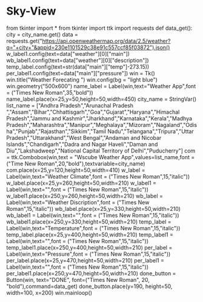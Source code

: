 # Sky-View
 from tkinter import * from tkinter import ttk import requests  def data_get():     city = city_name.get()     data = requests.get("https://api.openweathermap.org/data/2.5/weather?q="+city+"&appid=230e1101529c38e91c557ccf85f03872").json()     w_label1.config(text=data["weather"][0]["main"])     wb_label1.config(text=data["weather"][0]["description"])     temp_label.config(text=str(data["main"]["temp"]-273.15))     per_label1.config(text=data["main"]["pressure"])           win = Tk() win.title("Weather Forecating ") win.config(bg = "light blue") win.geometry("500x600") name_label = Label(win,text="Weather App",font = ("Times New Roman",35,"bold")) name_label.place(x=25,y=50,height=50,width=450)  city_name = StringVar() list_name = ["Andhra Pradesh","Arunachal Pradesh ","Assam","Bihar","Chhattisgarh","Goa","Gujarat","Haryana","Himachal Pradesh","Jammu and Kashmir","Jharkhand","Karnataka","Kerala","Madhya Pradesh","Maharashtra","Manipur","Meghalaya","Mizoram","Nagaland","Odisha","Punjab","Rajasthan","Sikkim","Tamil Nadu","Telangana","Tripura","Uttar Pradesh","Uttarakhand","West Bengal","Andaman and Nicobar Islands","Chandigarh","Dadra and Nagar Haveli","Daman and Diu","Lakshadweep","National Capital Territory of Delhi","Puducherry"] com = ttk.Combobox(win,text = "Wscube Weather App",values=list_name,font = ("Time New Roman",20,"bold"),textvariable=city_name) com.place(x=25,y=120,height=50,width=410)   w_label = Label(win,text="Weather Climate",font = ("Times New Roman",15,"italic")) w_label.place(x=25,y=260,height=50,width=210) w_label1 = Label(win,text="",font = ("Times New Roman",15,"italic")) w_label1.place(x=250,y=260,height=50,width=210)  wb_label = Label(win,text="Weather Discription",font = ("Times New Roman",15,"italic")) wb_label.place(x=25,y=330,height=50,width=210) wb_label1 = Label(win,text="",font = ("Times New Roman",15,"italic")) wb_label1.place(x=250,y=330,height=50,width=210)  temp_label = Label(win,text="Temperature",font = ("Times New Roman",15,"italic")) temp_label.place(x=25,y=400,height=50,width=210) temp_label1 = Label(win,text="",font = ("Times New Roman",15,"italic")) temp_label1.place(x=250,y=400,height=50,width=210)  per_label = Label(win,text="Pressure",font = ("Times New Roman",15,"italic")) per_label.place(x=25,y=470,height=50,width=210) per_label1 = Label(win,text="",font = ("Times New Roman",15,"italic")) per_label1.place(x=250,y=470,height=50,width=210) done_button = Button(win, text="DONE", font=("Times New Roman", 20, "bold"),command=data_get) done_button.place(y=190, height=50, width=100, x=200) win.mainloop()
